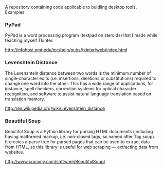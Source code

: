 A repository containing code applicable to buidling desktop tools. Examples:

### PyPad

PyPad is a word processing program (textpad on steroids) that I made while teaching myself Tkinter. 

http://infohost.nmt.edu/tcc/help/pubs/tkinter/web/index.html

### Levenshtein Distance

The Levenshtein distance between two words is the minimum number of single-character edits (i.e. insertions, deletions or substitutions) required to change one word into the other. This has a wide range of applications, for instance, spell checkers, correction systems for optical character recognition, and software to assist natural language translation based on translation memory.

http://en.wikipedia.org/wiki/Levenshtein_distance

### Beautiful Soup

Beautiful Soup is a Python library for parsing HTML documents (including having malformed markup, i.e. non-closed tags, so named after Tag soup). It creates a parse tree for parsed pages that can be used to extract data from HTML, so this library is useful for web scraping — extracting data from websites.

http://www.crummy.com/software/BeautifulSoup/
